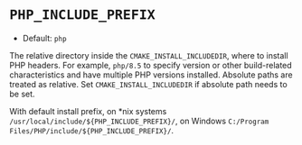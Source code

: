 # `PHP_INCLUDE_PREFIX`

* Default: `php`

The relative directory inside the `CMAKE_INSTALL_INCLUDEDIR`, where to install
PHP headers. For example, `php/8.5` to specify version or other build-related
characteristics and have multiple PHP versions installed. Absolute paths are
treated as relative. Set `CMAKE_INSTALL_INCLUDEDIR` if absolute path needs to be
set.

With default install prefix, on *nix systems
`/usr/local/include/${PHP_INCLUDE_PREFIX}/`, on Windows
`C:/Program Files/PHP/include/${PHP_INCLUDE_PREFIX}/`.
